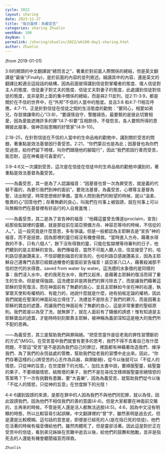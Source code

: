 ```yaml
---
cycle: 2022
layout: sharing
date: 2023-11-27
title: "每日靈修：為義受苦"
categories: sharing Zhuolin
weekNum: 100
dayNum: 1
permalink: /sharing/zhuolin/2022/wk100-day1-sharing.html
author: Zhuolin
---
```

(from 2019-01-01)

3:8的開頭的中文翻譯說“總而言之”，著重於對前面人際關係的總結，但是英文翻譯是“最後”(Finally)，是於前面的內容的並列敘述。細讀其中的內容，還是英文的翻譯比較適合這段話的結構，因為前面彼得講到信徒對掌權者的態度、僕人信徒對主人的態度、信徒妻子對丈夫的態度、信徒丈夫對妻子的態度，此處講到信徒對信徒的態度，並非是對上面的集中關係的總結，而是與2:11並列，從2:11-3:9，都是關於在不信的世界中，在“外邦”不信的人當中的態度。並且3:8 和4:7-11相互呼應。4:7-11，正是針對信徒在信徒之間的生活態度的勸勉：“要同心，相愛如弟兄，存慈憐謙卑的心”(3:8)，“要謹慎自守，警醒禱告。最要緊的是彼此切實相愛，因為愛能遮掩許多的罪”(4:7-8)要“互相款待，不發怨言。各人要照所得的恩賜彼此服事，做神百般恩賜的好管家”(4:9-10)。  

2:18-25，在針對信徒在不信的人當中的生命品格的勸勉中，講到關於受苦的問題，著重點是效法基督因行善受苦。2:21，“你們蒙召也是為此；因基督也為你們受過苦，給你們留下榜樣，叫你們跟隨他的腳蹤行”，因此“我們若因行善而受苦，能忍耐，這在神看是可喜愛的”。  

3:9-4:6又一次講到受苦，這次是在信徒在信徒中的生命品格的勸勉中講到的，著重點是效法基督為義受苦。  

——為義受苦，其一是為了人認識福音：“因基督也曾一次為罪受苦，就是義的代替不義的，為要引我們到神的面前”。要效法基督，為義受苦，心裡尊主基督為聖，活出盼望，時常思想做好準備，當有人問到我們的盼望的時候，就以“溫柔、敬畏的心”回答他們；存著無虧的良心，叫我們在何事上被毀謗，就在何事上可以叫無賴你們在基督裡有好品行的人自覺羞愧；  

——為義受苦，其二是為了宣告神的福音：“他藉這靈曾去傳道(proclaim，宣告)給那些監獄裡的靈聽，就是那從前在諾亞預備方舟、神容忍等待的時候，不信從的人。”，這一段究竟是什麼意思，多有爭議。但是一般都認為主耶穌去是“宣告”神的福音，而不是拯救，因為那裡的靈已經沒有機會得救。“當時進入方舟，藉著水得救的不多，只有八個人”，餘下沒有得救的靈，只能在監獄裡等待審判的日子，他們聽到的是主耶穌的宣告。我們傳福音，當然不可能人聽人信，信並接受了的，哈利路亞感謝讚美主，不信卻聽到福音的宣告的，也哈利路亞感謝讚美主，因為主耶穌自己還專門去那已經錯過機會的靈面前宣告福音！諾亞家八口人，藉著殺滅那不信的世代的水得救，saved from water by water。這洗禮的水象徵的是同樣的事：我們浸入水中，老的我死在水中，我們又起來，是藉著主耶穌的復活而得了重生的生命。但是彼得強調，這洗禮並非是將我們的罪污除去了，而是讓我們藉著這耶穌的受死復活，而在神面前有了無虧的良心，並且主耶穌如今坐在神的右邊，執掌眾天使和有權柄的、有能力的，祂說什麼就是什麼，祂有拍板定論的權柄，因此我們就能在聖潔的神面前站立得住了。洗禮並不是除去了我們的罪污，而是因著主耶穌的寶血的遮蓋，而讓我們在神面前有了無虧的良心，這是非常重要的聖經原則。我們若是以為受了洗，就無罪了，就在人面前有了驕傲的誘惑！惟有知道是主耶穌寶血的遮蓋，才能時時刻刻緊靠主耶穌，被神稱為義卻深知這是極大的我們所不配的恩典。  

——為義受苦，其三是幫助我們與罪隔絕。“把受苦當作是從老我的罪性習慣斷奶的方式”(MSG)。在受苦當中我們就會有更多的思考，我們不得不去看自己有什麼問題，不管這“受苦”是不是因為我們自己的罪愆，裡面都有神藉著改造我們、煉淨我們、為了我們的永恆益處的管教，幫助我們從老我的習慣中走出來。因此，“你們存著這樣的心(將受苦的心志作為兵器，與罪斷絕)，從今以後就可以「不從人的情慾，只從神的旨意」在世度餘下的光陰。”，加拉太書中說，要順服聖靈，結聖靈的果子，不要順服情慾，結敗壞的果子，我們不是在尋找怎樣順服聖靈拒絕情慾的答案嗎？下一次有挑戰有患難，要“大喜樂”，因為為義受苦，就幫助我們從今以後「不從人的情慾，只從神的旨意」在世度餘下的光陰！  

4:4-6講到毀謗的來源，是那在罪中的人因為我們不與他們同犯罪，就以為怪，因此毀謗我們，因為他們不相信我們的善的意圖(4:4)。但是大家都要在神面前交賬的，主再來的時候，不管是死人還是活人都無法逃脫(4:5)。4:6，因為中文沒有明顯的時態，所以比較容易引起誤解。中文翻譯裡的“曾”字，雖然表明是過去式，但是還是比較模糊。這句話的意思是，即便是已經死的人(是在指已死的信徒)，他們在活著的時候有福音傳給他們，雖然肉體死了，但是靈卻活著。因此這是對於正在受苦中的信徒，看到弟兄姊妹在苦難中逝去以後，給他們的鼓舞和勉勵，並非是指死去的人還能有機會聽聞福音而得救。  

`Zhuolin`  
